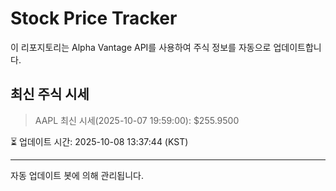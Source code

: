 
# Stock Price Tracker

이 리포지토리는 Alpha Vantage API를 사용하여 주식 정보를 자동으로 업데이트합니다.

## 최신 주식 시세
> AAPL 최신 시세(2025-10-07 19:59:00): $255.9500

⏳ 업데이트 시간: 2025-10-08 13:37:44 (KST)

---
자동 업데이트 봇에 의해 관리됩니다.
